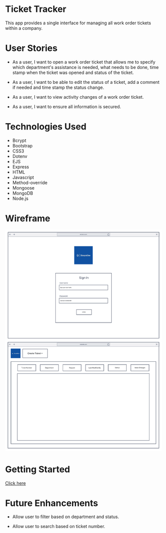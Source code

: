 # Ticket Tracker 

This app provides a single interface for managing all work order tickets within a company.

# User Stories 

- As a user, I want to open a work order ticket that allows me to specify which department's assistance is needed, what needs to be done, time stamp when the ticket was opened and status of the ticket. 

- As a user, I want to be able to edit the status of a ticket, add a comment if needed and time stamp the status change.

- As a user, I want to view activity changes of a work order ticket.

- As a user, I want to ensure all information is secured. 

# Technologies Used 

- Bcrypt
- Bootstrap
- CSS3
- Dotenv
- EJS 
- Express 
- HTML
- Javascript 
- Method-override
- Mongoose
- MongoDB
- Node.js 

# Wireframe
![alt text](./images/Screen%20Shot%202022-07-24%20at%2011.45.55%20AM.png)

# Getting Started 

[Click here](https://ticket-tracker-123.herokuapp.com/)

# Future Enhancements 

- Allow user to filter based on department and status.

- Allow user to search based on ticket number. 